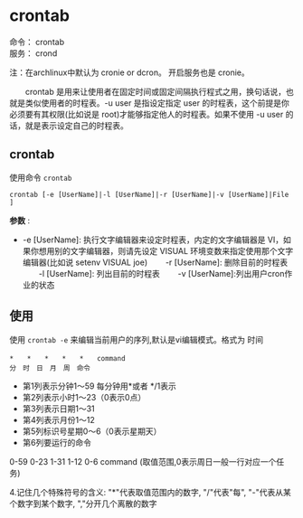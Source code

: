 # crontab

命令： crontab  
服务： crond 

注：在archlinux中默认为 cronie or dcron。 开启服务也是 cronie。

　　crontab 是用来让使用者在固定时间或固定间隔执行程式之用，换句话说，也就是类似使用者的时程表。-u user 是指设定指定 user 的时程表，这个前提是你必须要有其权限(比如说是 root)才能够指定他人的时程表。如果不使用 -u user 的话，就是表示设定自己的时程表。 


## crontab 
使用命令 `crontab`

	crontab [-e [UserName]|-l [UserName]|-r [UserName]|-v [UserName]|File ] 

**参数**  : 

* -e [UserName]: 执行文字编辑器来设定时程表，内定的文字编辑器是 VI，如果你想用别的文字编辑器，则请先设定 VISUAL 环境变数来指定使用那个文字编辑器(比如说 setenv VISUAL joe) 
　　-r [UserName]: 删除目前的时程表 
　　-l [UserName]: 列出目前的时程表 
　　-v [UserName]:列出用户cron作业的状态


## 使用

使用 `crontab -e` 来编辑当前用户的序列,默认是vi编辑模式。格式为 时间 

	*　　*　　*　　*　　*　　command
	分　时　日　月　周　命令


* 第1列表示分钟1～59 每分钟用*或者 */1表示
* 第2列表示小时1～23（0表示0点）
* 第3列表示日期1～31
* 第4列表示月份1～12
* 第5列标识号星期0～6（0表示星期天）
* 第6列要运行的命令

0-59 0-23 1-31 1-12 0-6 command (取值范围,0表示周日一般一行对应一个任务)

4.记住几个特殊符号的含义:
"*"代表取值范围内的数字,
"/"代表"每",
"-"代表从某个数字到某个数字,
","分开几个离散的数字
